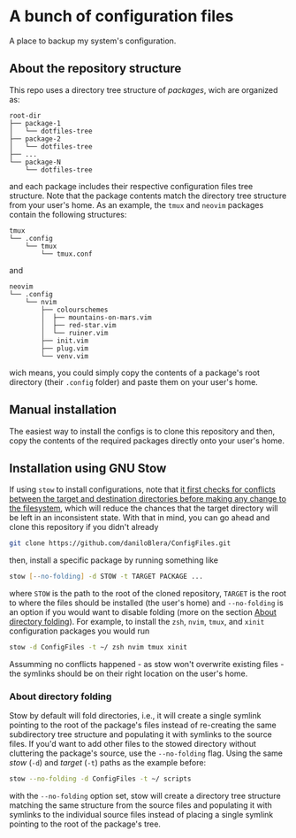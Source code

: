 # A bunch of configuration files

A place to backup my system's configuration.

## About the repository structure

This repo uses a directory tree structure of *packages*, wich are organized as:

```text
root-dir
├── package-1
│   └── dotfiles-tree
├── package-2
│   └── dotfiles-tree
├── ...
└── package-N
    └── dotfiles-tree
```

and each package includes their respective configuration files tree structure.
Note that the package contents match the directory tree structure from your
user's home. As an example, the `tmux` and `neovim` packages contain the
following structures:

```text
tmux
└── .config
    └── tmux
        └── tmux.conf
```

and

```text
neovim
└── .config
    └── nvim
        ├── colourschemes
        │  ├── mountains-on-mars.vim
        │  ├── red-star.vim
        │  └── ruiner.vim
        ├── init.vim
        ├── plug.vim
        └── venv.vim
```

wich means, you could simply copy the contents of a package's root directory
(their `.config` folder) and paste them on your user's home.

## Manual installation

The easiest way to install the configs is to clone this repository and then,
copy the contents of the required packages directly onto your user's home.

## Installation using GNU Stow

If using `stow` to install configurations, note that [it first checks for
conflicts between the target and destination directories before making any
change to the filesystem][deferred-op], which will reduce the chances that the
target directory will be left in an inconsistent state. With that in mind, you
can go ahead and clone this repository if you didn't already

```zsh
git clone https://github.com/daniloBlera/ConfigFiles.git
```

then, install a specific package by running something like

```zsh
stow [--no-folding] -d STOW -t TARGET PACKAGE ...
```

where `STOW` is the path to the root of the cloned repository, `TARGET` is the
root to where the files should be installed (the user's home) and `--no-folding`
is an option if you would want to disable folding (more on the section
[About directory folding](#about-directory-folding)). For example, to install
the `zsh`, `nvim`,  `tmux`, and `xinit` configuration packages you would run

```zsh
stow -d ConfigFiles -t ~/ zsh nvim tmux xinit
```

Assumming no conflicts happened - as stow won't overwrite existing files - the
symlinks should be on their right location on the user's home.

### About directory folding

Stow by default will fold directories, i.e., it will create a single symlink
pointing to the root of the package's files instead of re-creating the same
subdirectory tree structure and populating it with symlinks to the source
files. If you'd want to add other files to the stowed directory without
cluttering the package's source, use the `--no-folding` flag. Using the same
*stow* (`-d`) and *target* (`-t`) paths as the example before:

```zsh
stow --no-folding -d ConfigFiles -t ~/ scripts
```

with the `--no-folding` option set, stow will create a directory tree structure
matching the same structure from the source files and populating it with
symlinks to the individual source files instead of placing a single symlink
pointing to the root of the package's tree.

[deferred-op]: https://www.gnu.org/software/stow/manual/stow.html#Deferred-Operation-1
